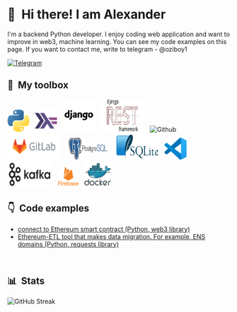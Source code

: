 # 👋 &nbsp;Hi there! I am Alexander

I'm a backend Python developer. I enjoy coding web application and want to improve in web3, machine learning. You can see my code examples on this page. If you want to contact me, write to telegram - @oziboy1  &nbsp; <p>

[![Telegram](https://img.shields.io/static/v1?label=telegram&message=oziboy1&link=https://t.me/oziboy1&labelColor=black&color=purple&?&style=for-the-badge&logo=telegram)](https://t.me/oziboy1)
## 🧰 &nbsp;My toolbox 

   <img  src="https://github.com/Alexander671/Alexander671/blob/main/assets/python.png" alt="Python" width="50" height="50"/> &nbsp;
   <img  src="https://github.com/Alexander671/Alexander671/blob/main/assets/haskell.png" alt="Haskell" width="50" height="50"/> &nbsp; 
   <img  src="https://github.com/Alexander671/Alexander671/blob/main/assets/django.png" alt="Django" width="75" height="75"/> &nbsp; 
   <img  src="https://github.com/Alexander671/Alexander671/blob/main/assets/drf.png" alt="DRF" width="100" height="75"/> &nbsp; 
   <img  src="https://github.com/CyrisXD/CyrisXD/raw/master/assets/Github.png" alt="Github"/> &nbsp;
   <img  src="https://github.com/Alexander671/Alexander671/blob/main/assets/gitlab.png" alt="DRF" width="120" height="60"/> &nbsp;
   <img  src="https://github.com/Alexander671/Alexander671/blob/main/assets/postgresql.png" alt="postgresql.png" width="100" height="50"/> &nbsp;
   <img  src="https://github.com/Alexander671/Alexander671/blob/main/assets/sqlite.png" alt="sqlite.png" width="100" height="60"/> &nbsp; 
   <img  src="https://raw.githubusercontent.com/devicons/devicon/1119b9f84c0290e0f0b38982099a2bd027a48bf1/icons/vscode/vscode-original.svg" alt="VSCode" width="50" height="50"/> &nbsp;
   <img  src="https://github.com/Alexander671/Alexander671/blob/main/assets/kafka.png" alt="kafka" width="100" height="60"/> &nbsp;
   <img  src="https://raw.githubusercontent.com/devicons/devicon/1119b9f84c0290e0f0b38982099a2bd027a48bf1/icons/firebase/firebase-plain-wordmark.svg" alt="Firebase" width="50" height="50"/> &nbsp;
   <img  src="https://github.com/Alexander671/Alexander671/blob/main/assets/docker.png" alt="docker" width="60" height="60"/> &nbsp;


## 👇 &nbsp;Code examples

* <a href="https://gist.github.com/Alexander671/22ba59fde2c6c7134d1d4f19c624037f" target="_blank" rel="noopener noreferrer" onclick="window.open(this.href); return false;">connect to Ethereum smart contract (Python, web3 library) </a>
* <a href="https://gist.github.com/Alexander671/d1c7d193435ce0490268e2c0ea42a5e3" target="_blank" rel="noopener noreferrer" onclick="window.open(this.href); return false;">Ethereum-ETL tool that makes data migration. For example, ENS domains (Python, requests library) </a>

&nbsp;

## 📊 &nbsp;Stats

![GitHub Streak](https://github-readme-streak-stats.herokuapp.com/?user=Alexander671&theme=dark&count_private=true&bg_color=0d1116&title_color=ce09ec&text_color=a4aacb&icon_color=007ec6)

